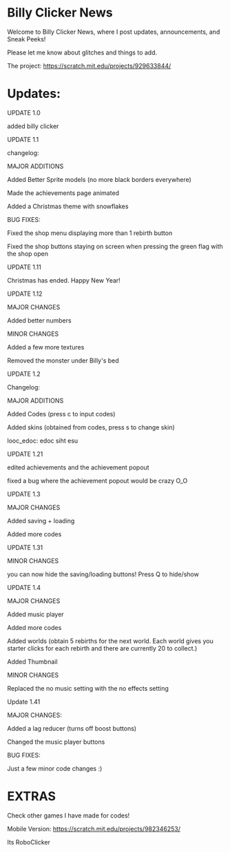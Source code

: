 # Billy Clicker News
Welcome to Billy Clicker News, where I post updates, announcements, and Sneak Peeks!

Please let me know about glitches and things to add.

The project: https://scratch.mit.edu/projects/929633844/

# Updates:
UPDATE 1.0

added billy clicker

UPDATE 1.1

changelog:

MAJOR ADDITIONS

Added Better Sprite models (no more black borders everywhere)

Made the achievements page animated

Added a Christmas theme with snowflakes

BUG FIXES:

Fixed the shop menu displaying more than 1 rebirth button

Fixed the shop buttons staying on screen when pressing the green flag with the shop open

UPDATE 1.11

Christmas has ended. Happy New Year!

UPDATE 1.12

MAJOR CHANGES

Added better numbers

MINOR CHANGES

Added a few more textures

Removed the monster under Billy's bed

UPDATE 1.2

Changelog:

MAJOR ADDITIONS

Added Codes (press c to input codes)

Added skins (obtained from codes, press s to change skin)

looc_edoc: edoc siht esu

UPDATE 1.21

edited achievements and the achievement popout

fixed a bug where the achievement popout would be crazy O_O

UPDATE 1.3

MAJOR CHANGES

Added saving + loading

Added more codes

UPDATE 1.31

MINOR CHANGES

you can now hide the saving/loading buttons! Press Q to hide/show

UPDATE 1.4

MAJOR CHANGES

Added music player

Added more codes

Added worlds (obtain 5 rebirths for the next world. Each world gives you starter clicks for each rebirth and there are currently 20 to collect.)

Added Thumbnail

MINOR CHANGES

Replaced the no music setting with the no effects setting

Update 1.41

MAJOR CHANGES:

Added a lag reducer (turns off boost buttons)

Changed the music player buttons

BUG FIXES:

Just a few minor code changes :)

# EXTRAS

Check other games I have made for codes!

Mobile Version: https://scratch.mit.edu/projects/982346253/














Its RoboClicker
   

